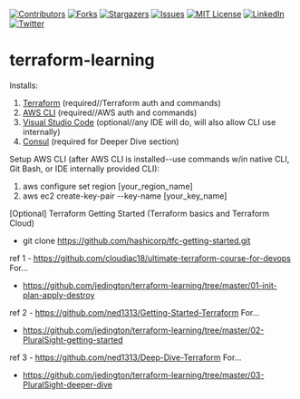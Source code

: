 <!-- PROJECT SHIELDS -->
<!-- https://www.markdownguide.org/basic-syntax/#reference-style-links -->
[![Contributors][contributors-shield]][contributors-url]
[![Forks][forks-shield]][forks-url]
[![Stargazers][stars-shield]][stars-url]
[![Issues][issues-shield]][issues-url]
[![MIT License][license-shield]][license-url]
[![LinkedIn][linkedin-shield]][linkedin-url]
[![Twitter][twitter-shield]][twitter-url]

# terraform-learning

Installs:
1. [Terraform](https://learn.hashicorp.com/tutorials/terraform/install-cli) (required//Terraform auth and commands)
2. [AWS CLI](https://docs.aws.amazon.com/cli/latest/userguide/install-cliv2.html) (required//AWS auth and commands)
3. [Visual Studio Code](https://code.visualstudio.com/download) (optional//any IDE will do, will also allow CLI use internally)
4. [Consul](https://www.consul.io/docs/install) (required for Deeper Dive section)

Setup AWS CLI (after AWS CLI is installed--use commands w/in native CLI, Git Bash, or IDE internally provided CLI):
1. aws configure set region [your_region_name]
2. aws ec2 create-key-pair --key-name [your_key_name]

[Optional] Terraform Getting Started (Terraform basics and Terraform Cloud)
- git clone https://github.com/hashicorp/tfc-getting-started.git

ref 1 - https://github.com/cloudiac18/ultimate-terraform-course-for-devops
For...
  * https://github.com/jedington/terraform-learning/tree/master/01-init-plan-apply-destroy

ref 2 - https://github.com/ned1313/Getting-Started-Terraform
For...
  * https://github.com/jedington/terraform-learning/tree/master/02-PluralSight-getting-started

ref 3 - https://github.com/ned1313/Deep-Dive-Terraform
For...
  * https://github.com/jedington/terraform-learning/tree/master/03-PluralSight-deeper-dive

<!-- MARKDOWN LINKS & IMAGES -->
<!-- https://www.markdownguide.org/basic-syntax/#reference-style-links -->
[contributors-shield]: https://img.shields.io/github/contributors/jedington/Canvas-Your-Goals.svg?style=for-the-badge
[contributors-url]: https://github.com/jedington/Canvas-Your-Goals/graphs/contributors
[forks-shield]: https://img.shields.io/github/forks/jedington/Canvas-Your-Goals.svg?style=for-the-badge
[forks-url]: https://github.com/jedington/Canvas-Your-Goals/network/members
[stars-shield]: https://img.shields.io/github/stars/jedington/Canvas-Your-Goals.svg?style=for-the-badge
[stars-url]: https://github.com/jedington/Canvas-Your-Goals/stargazers
[issues-shield]: https://img.shields.io/github/issues/jedington/Canvas-Your-Goals.svg?style=for-the-badge
[issues-url]: https://github.com/jedington/Canvas-Your-Goals/issues
[license-shield]: https://img.shields.io/github/license/jedington/Canvas-Your-Goals.svg?style=for-the-badge
[license-url]: https://github.com/jedington/Canvas-Your-Goals/blob/master/LICENSE
[linkedin-shield]: https://img.shields.io/badge/-LinkedIn-black.svg?style=for-the-badge&logo=linkedin&colorB=555
[linkedin-url]: https://www.linkedin.com/in/julian-edington/
[twitter-shield]: https://img.shields.io/twitter/follow/arcanicvoid?style=for-the-badge&logo=twitter&colorB=555
[twitter-url]: https://twitter.com/arcanicvoid
